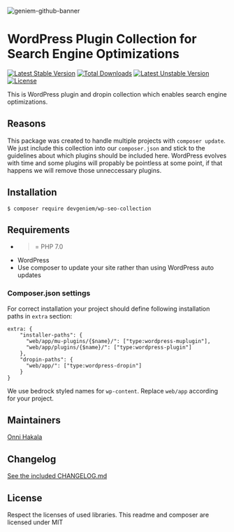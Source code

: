 ![geniem-github-banner](https://cloud.githubusercontent.com/assets/5691777/14319886/9ae46166-fc1b-11e5-9630-d60aa3dc4f9e.png)
# WordPress Plugin Collection for Search Engine Optimizations
[![Latest Stable Version](https://poser.pugx.org/devgeniem/wp-seo-collection/v/stable)](https://packagist.org/packages/devgeniem/wp-seo-collection) [![Total Downloads](https://poser.pugx.org/devgeniem/wp-seo-collection/downloads)](https://packagist.org/packages/devgeniem/wp-seo-collection) [![Latest Unstable Version](https://poser.pugx.org/devgeniem/wp-seo-collection/v/unstable)](https://packagist.org/packages/devgeniem/wp-seo-collection) [![License](https://poser.pugx.org/devgeniem/wp-seo-collection/license)](https://packagist.org/packages/devgeniem/wp-seo-collection)

This is WordPress plugin and dropin collection which enables search engine optimizations.

## Reasons
This package was created to handle multiple projects with `composer update`. We just include this collection into our `composer.json` and stick to the guidelines about which plugins should be included here. WordPress evolves with time and some plugins will propably be pointless at some point, if that happens we will remove those unneccessary plugins.

## Installation
```
$ composer require devgeniem/wp-seo-collection
```

## Requirements
* >= PHP 7.0
* WordPress
* Use composer to update your site rather than using WordPress auto updates

### Composer.json settings
For correct installation your project should define following installation paths in `extra` section:
```
extra: {
    "installer-paths": {
      "web/app/mu-plugins/{$name}/": ["type:wordpress-muplugin"],
      "web/app/plugins/{$name}/": ["type:wordpress-plugin"]
    },
    "dropin-paths": {
      "web/app/": ["type:wordpress-dropin"]
    }
}
```

We use bedrock styled names for `wp-content`. Replace `web/app` according for your project.

## Maintainers
[Onni Hakala](https://github.com/onnimonni)

## Changelog
[See the included CHANGELOG.md](CHANGELOG.md)

## License
Respect the licenses of used libraries. This readme and composer are licensed under MIT
